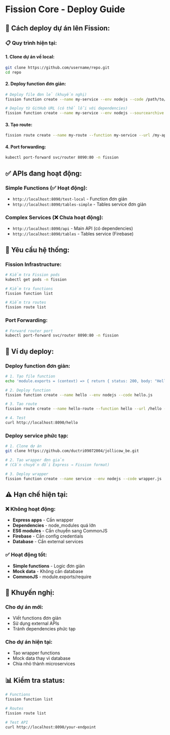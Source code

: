 # Fission Core - Deploy Guide

## 🚀 Cách deploy dự án lên Fission:

### **📋 Quy trình hiện tại:**

#### **1. Clone dự án về local:**
```bash
git clone https://github.com/username/repo.git
cd repo
```

#### **2. Deploy function đơn giản:**
```bash
# Deploy file đơn lẻ (khuyến nghị)
fission function create --name my-service --env nodejs --code /path/to/file.js

# Deploy từ GitHub URL (có thể lỗi với dependencies)
fission function create --name my-service --env nodejs --sourcearchive https://github.com/user/repo/archive/main.zip --entrypoint file.js
```

#### **3. Tạo route:**
```bash
fission route create --name my-route --function my-service --url /my-api --method GET
```

#### **4. Port forwarding:**
```bash
kubectl port-forward svc/router 8090:80 -n fission
```

## ✅ **APIs đang hoạt động:**

### **Simple Functions (✅ Hoạt động):**
- `http://localhost:8090/test-local` - Function đơn giản
- `http://localhost:8090/tables-simple` - Tables service đơn giản

### **Complex Services (❌ Chưa hoạt động):**
- `http://localhost:8090/api` - Main API (có dependencies)
- `http://localhost:8090/tables` - Tables service (Firebase)

## 🔧 **Yêu cầu hệ thống:**

### **Fission Infrastructure:**
```bash
# Kiểm tra Fission pods
kubectl get pods -n fission

# Kiểm tra functions
fission function list

# Kiểm tra routes  
fission route list
```

### **Port Forwarding:**
```bash
# Forward router port
kubectl port-forward svc/router 8090:80 -n fission
```

## 📝 **Ví dụ deploy:**

### **Deploy function đơn giản:**
```bash
# 1. Tạo file function
echo 'module.exports = (context) => { return { status: 200, body: "Hello!" }; };' > hello.js

# 2. Deploy function
fission function create --name hello --env nodejs --code hello.js

# 3. Tạo route
fission route create --name hello-route --function hello --url /hello --method GET

# 4. Test
curl http://localhost:8090/hello
```

### **Deploy service phức tạp:**
```bash
# 1. Clone dự án
git clone https://github.com/ductri09072004/jollicow_be.git

# 2. Tạo wrapper đơn giản
# (Cần chuyển đổi Express → Fission format)

# 3. Deploy wrapper
fission function create --name service --env nodejs --code wrapper.js
```

## ⚠️ **Hạn chế hiện tại:**

### **❌ Không hoạt động:**
- **Express apps** - Cần wrapper
- **Dependencies** - node_modules quá lớn
- **ES6 modules** - Cần chuyển sang CommonJS
- **Firebase** - Cần config credentials
- **Database** - Cần external services

### **✅ Hoạt động tốt:**
- **Simple functions** - Logic đơn giản
- **Mock data** - Không cần database
- **CommonJS** - module.exports/require

## 🎯 **Khuyến nghị:**

### **Cho dự án mới:**
- Viết functions đơn giản
- Sử dụng external APIs
- Tránh dependencies phức tạp

### **Cho dự án hiện tại:**
- Tạo wrapper functions
- Mock data thay vì database
- Chia nhỏ thành microservices

## 📊 **Kiểm tra status:**
```bash
# Functions
fission function list

# Routes
fission route list

# Test API
curl http://localhost:8090/your-endpoint
```
